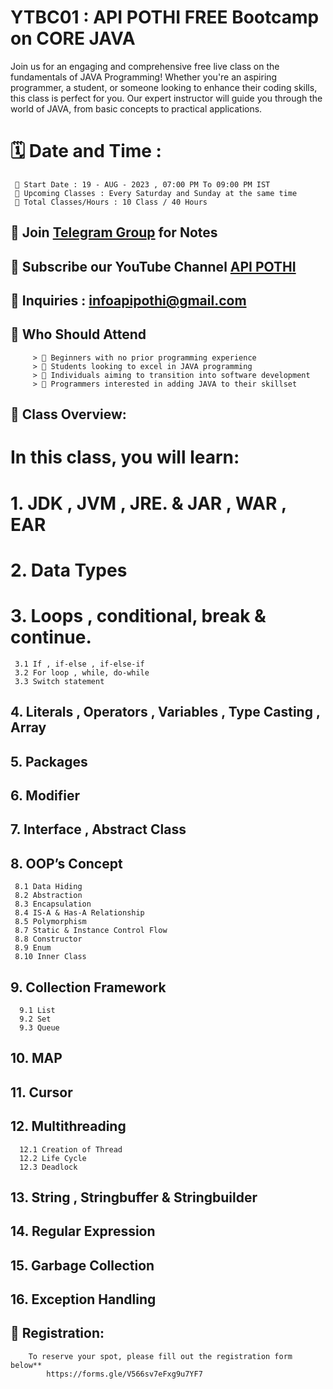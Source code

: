 # YTBC01 : API POTHI FREE Bootcamp on CORE JAVA

Join us for an engaging and comprehensive free live class on the fundamentals of JAVA Programming! Whether you're an aspiring programmer, a student, or someone looking to
enhance their coding skills, this class is perfect for you. Our expert instructor will guide you through the world of JAVA, from basic concepts to practical applications.


# 🗓️ Date and Time :
```
 📜 Start Date : 19 - AUG - 2023 , 07:00 PM To 09:00 PM IST
 📜 Upcoming Classes : Every Saturday and Sunday at the same time 
 📜 Total Classes/Hours : 10 Class / 40 Hours 
```

##  📌 Join [Telegram Group](https://t.me/Tapipothi) for Notes

##  📌 Subscribe our YouTube Channel [API POTHI](https://www.youtube.com/@APIPOTHI)

##  🌟 Inquiries : infoapipothi@gmail.com

##  📌 Who Should Attend
```
	 > 📢 Beginners with no prior programming experience
	 > 📢 Students looking to excel in JAVA programming
	 > 📢 Individuals aiming to transition into software development
	 > 📢 Programmers interested in adding JAVA to their skillset
```


##  📝 Class Overview:

# In this class, you will learn:
# 1. JDK , JVM , JRE. & JAR , WAR , EAR
# 2. Data Types
# 3. Loops , conditional, break & continue.
```
 3.1 If , if-else , if-else-if
 3.2 For loop , while, do-while
 3.3 Switch statement
```
## 4. Literals , Operators , Variables , Type Casting , Array

## 5. Packages

## 6. Modifier

## 7. Interface , Abstract Class

## 8. OOP’s Concept
```
 8.1 Data Hiding
 8.2 Abstraction
 8.3 Encapsulation
 8.4 IS-A & Has-A Relationship
 8.5 Polymorphism
 8.7 Static & Instance Control Flow
 8.8 Constructor
 8.9 Enum
 8.10 Inner Class
```
## 9. Collection Framework
```
  9.1 List
  9.2 Set
  9.3 Queue
```
## 10. MAP

## 11. Cursor

## 12. Multithreading
```
  12.1 Creation of Thread
  12.2 Life Cycle
  12.3 Deadlock
```
## 13. String , Stringbuffer & Stringbuilder

## 14. Regular Expression

## 15. Garbage Collection

## 16. Exception Handling
## 🔗 Registration:
```
	To reserve your spot, please fill out the registration form below** 
        https://forms.gle/V566sv7eFxg9u7YF7
```

